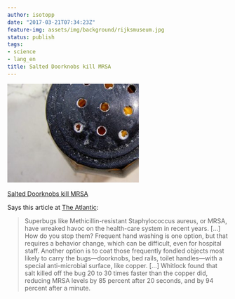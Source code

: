 ```yaml
---
author: isotopp
date: "2017-03-21T07:34:23Z"
feature-img: assets/img/background/rijksmuseum.jpg
status: publish
tags:
- science
- lang_en
title: Salted Doorknobs kill MRSA
---
```

[![](/uploads/2017/03/salty-300x225.jpg)](https://www.theatlantic.com/health/archive/2017/03/salt-vs-superbugs/518427/)

[Salted Doorknobs kill MRSA](https://www.theatlantic.com/health/archive/2017/03/salt-vs-superbugs/518427/)

Says this article at [The Atlantic](https://www.theatlantic.com/health/archive/2017/03/salt-vs-superbugs/518427/):
> Superbugs like Methicillin-resistant Staphylococcus aureus, or MRSA, have
> wreaked havoc on the health-care system in recent years. [...] How do you
> stop them? Frequent hand washing is one option, but that requires a
> behavior change, which can be difficult, even for hospital staff. Another
> option is to coat those frequently fondled objects most likely to carry
> the bugs—doorknobs, bed rails, toilet handles—with a special
> anti-microbial surface, like copper. [...] Whitlock found that salt killed
> off the bug 20 to 30 times faster than the copper did, reducing MRSA
> levels by 85 percent after 20 seconds, and by 94 percent after a minute.
  

